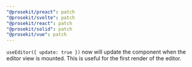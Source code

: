```yaml
---
"@prosekit/preact": patch
"@prosekit/svelte": patch
"@prosekit/react": patch
"@prosekit/solid": patch
"@prosekit/vue": patch
---
```


`useEditor({ update: true })` now will update the component when the editor view is mounted. This is useful for the first render of the editor.
